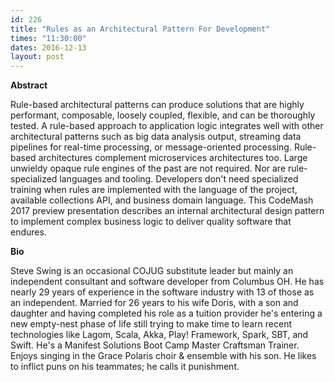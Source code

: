 ```yaml
---
id: 226
title: "Rules as an Architectural Pattern For Development"
times: "11:30:00"
dates: 2016-12-13
layout: post
---
```

 **Abstract**

Rule-based architectural patterns can produce solutions that are highly performant, composable, loosely coupled, flexible, and can be thoroughly tested. A rule-based approach to application logic integrates well with other architectural patterns such as big data analysis output, streaming data pipelines for real-time processing, or message-oriented processing. Rule-based architectures complement microservices architectures too. Large unwieldy opaque rule engines of the past are not required. Nor are rule-specialized languages and tooling. Developers don't need specialized training when rules are implemented with the language of the project, available collections API, and business domain language. This CodeMash 2017 preview presentation describes an internal architectural design pattern to implement complex business logic to deliver quality software that endures.  

**Bio**

Steve Swing is an occasional COJUG substitute leader but mainly an independent consultant and software developer from Columbus OH. He has nearly 29 years of experience in the software industry with 13 of those as an independent. Married for 26 years to his wife Doris, with a son and daughter and having completed his role as a tuition provider he's entering a new empty-nest phase of life still trying to make time to learn recent technologies like Lagom, Scala, Akka, Play! Framework, Spark, SBT, and Swift. He's a Manifest Solutions Boot Camp Master Craftsman Trainer. Enjoys singing in the Grace Polaris choir & ensemble with his son. He likes to inflict puns on his teammates; he calls it punishment.

